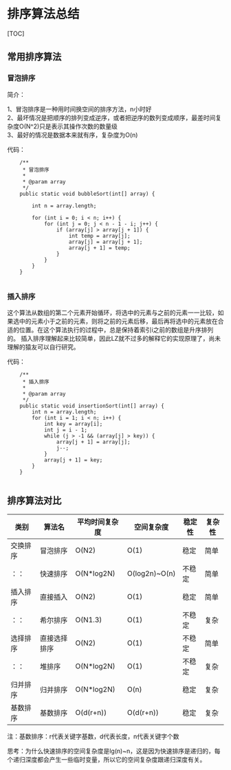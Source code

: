 # 排序算法总结
[TOC]
## 常用排序算法  



### 冒泡排序

简介：

1、冒泡排序是一种用时间换空间的排序方法，n小时好  
2、最坏情况是把顺序的排列变成逆序，或者把逆序的数列变成顺序，最差时间复杂度O(N^2)只是表示其操作次数的数量级  
3、最好的情况是数据本来就有序，复杂度为O(n)

代码：

```
    /**
     * 冒泡排序
     *
     * @param array
     */
    public static void bubbleSort(int[] array) {

        int n = array.length;

        for (int i = 0; i < n; i++) {
            for (int j = 0; j < n - 1 - i; j++) {
                if (array[j] > array[j + 1]) {
                    int temp = array[j];
                    array[j] = array[j + 1];
                    array[j + 1] = temp;
                }
            }
        }
    }
    
```  


###  插入排序
  
这个算法从数组的第二个元素开始循环，将选中的元素与之前的元素一一比较，如果选中的元素小于之前的元素，则将之前的元素后移，最后再将选中的元素放在合适的位置。在这个算法执行的过程中，总是保持着索引i之前的数组是升序排列的。
插入排序理解起来比较简单，因此LZ就不过多的解释它的实现原理了，尚未理解的猿友可以自行研究。

代码：

```
    /**
     * 插入排序
     *
     * @param array
     */
    public static void insertionSort(int[] array) {
        int n = array.length;
        for (int i = 1; i < n; i++) {
            int key = array[i];
            int j = i - 1;
            while (j > -1 && (array[j] > key)) {
                array[j + 1] = array[j];
                j--;
            }
            array[j + 1] = key;
        }
    }
    
```






## 排序算法对比



类别    |算法名     | 平均时间复杂度 |空间复杂度    |稳定性   |复杂性      
------- |----------|------------- |------------|--------|------
交换排序 |冒泡排序   | O(N2) |O(1)|稳定|简单
：：    |快速排序   | O(N*log2N) |O(log2n)~O(n)|不稳定|简单
插入排序 |直接插入   | O(N2) |O(1)|稳定|简单
：：    |希尔排序   |O(N1.3)|O(1)| 不稳定|复杂
选择排序 |直接选择排序| O(N2) |O(1)|不稳定|简单
：：    |堆排序     | O(N*log2N) |O(1)|不稳定|复杂
归并排序 |归并排序   |  O(N*log2N)|O(n)| 稳定| 复杂
基数排序 |基数排序   |  O(d(r+n))|O(d(r+n))| 稳定| 复杂


注：基数排序：r代表关键字基数，d代表长度，n代表关键字个数

思考：为什么快速排序的空间复杂度是lg(n)~n，这是因为快速排序是递归的，每个递归深度都会产生一些临时变量，所以它的空间复杂度跟递归深度有关。

